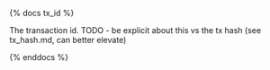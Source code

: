 {% docs tx_id %}

The transaction id.
TODO - be explicit about this vs the tx hash (see tx_hash.md, can better elevate)

{% enddocs %}
